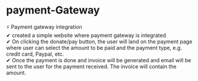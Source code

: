 # payment-Gateway

⚡ Payment gateway integration
</br>
✔ created a simple website where payment gateway is integrated
</br>
✔ On clicking the donate/pay button, the user will land on the payment page where
user can select the amount to be paid and the payment type, e.g.
credit card, Paypal, etc.
</br>
✔ Once the payment is done and invoice will be generated and
email will be sent to the user for the payment received. The
invoice will contain the amount.

